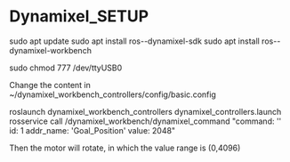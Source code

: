 # Dynamixel_SETUP
sudo apt update
sudo apt install ros-<your-ros-distro>-dynamixel-sdk
sudo apt install ros-<your-ros-distro>-dynamixel-workbench

sudo chmod 777 /dev/ttyUSB0

Change the content in ~/dynamixel_workbench_controllers/config/basic.config

roslaunch dynamixel_workbench_controllers dynamixel_controllers.launch
rosservice call /dynamixel_workbench/dynamixel_command "command: ''
id: 1
addr_name: 'Goal_Position'
value: 2048"

Then the motor will rotate, in which the value range is (0,4096)

